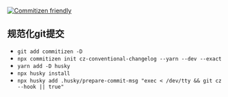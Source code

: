 [![Commitizen friendly](https://img.shields.io/badge/commitizen-friendly-brightgreen.svg)](http://commitizen.github.io/cz-cli/)
## 规范化git提交
- `git add commitizen -D`
- `npx commitizen init cz-conventional-changelog --yarn --dev --exact`
- `yarn add -D husky`
- `npx husky install`
- `npx husky add .husky/prepare-commit-msg "exec < /dev/tty && git cz --hook || true"`